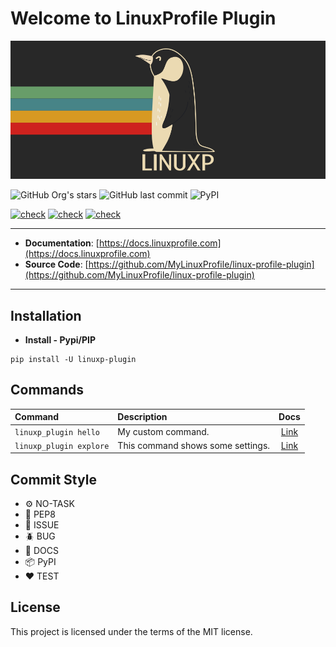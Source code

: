 # Welcome to LinuxProfile Plugin

<img src="https://github.com/MyLinuxProfile/linux-profile-plugin/blob/master/docs/linuxp.png?raw=true">

![GitHub Org's stars](https://img.shields.io/github/stars/MyLinuxProfile?label=LinuxProfile&style=flat-square)
![GitHub last commit](https://img.shields.io/github/last-commit/MyLinuxProfile/linux-profile-plugin?style=flat-square)
![PyPI](https://img.shields.io/pypi/v/linuxp-plugin)

[![check](https://github.com/MyLinuxProfile/linux-profile-plugin/actions/workflows/python-publish-pypi.yml/badge.svg)](https://github.com/MyLinuxProfile/linux-profile-plugin/actions/workflows/python-publish-pypi.yml)
[![check](https://github.com/MyLinuxProfile/linux-profile-plugin/actions/workflows/python-publish-pypi-test.yml/badge.svg)](https://github.com/MyLinuxProfile/linux-profile-plugin/actions/workflows/python-publish-pypi-test.yml)
[![check](https://github.com/MyLinuxProfile/linux-profile-plugin/actions/workflows/python-app-code.yml/badge.svg)](https://github.com/MyLinuxProfile/linux-profile-plugin/actions/workflows/python-app-code.yml)

---

- **Documentation**: [https://docs.linuxprofile.com](https://docs.linuxprofile.com)
- **Source Code**: [https://github.com/MyLinuxProfile/linux-profile-plugin](https://github.com/MyLinuxProfile/linux-profile-plugin)

---

## Installation

- **Install - Pypi/PIP**

```
pip install -U linuxp-plugin
```

## Commands

| Command               | Description                                                                           | Docs      |
|:--------------------- |:------------------------------------------------------------------------------------- | :-------: | 
| ``linuxp_plugin hello``      | My custom command.                                                                    | [Link](#) |
| ``linuxp_plugin explore``    | This command shows some settings.                                                     | [Link](#) |


## Commit Style
- ⚙️ NO-TASK
- 📝 PEP8
- 📌 ISSUE
- 🪲 BUG
- 📘 DOCS
- 📦 PyPI
- ❤️️ TEST

## License

This project is licensed under the terms of the MIT license.
